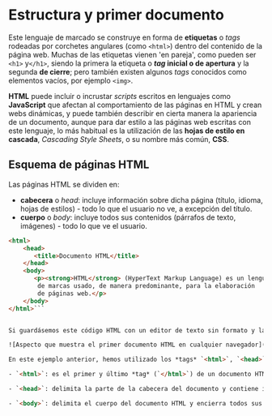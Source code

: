 # Estructura y primer documento

Este lenguaje de marcado se construye en forma de **etiquetas** o *tags* rodeadas por corchetes angulares (como `<html>`) dentro del contenido de la página web.
Muchas de las etiquetas vienen 'en pareja', como pueden ser `<h1>` y`</h1>`, siendo la primera la etiqueta o __*tag* inicial o de apertura__ y la segunda __de cierre__; pero también existen algunos *tags* conocidos como elementos vacíos, por ejemplo `<img>`.

**HTML** puede incluir o incrustar *scripts* escritos en lenguajes como **JavaScript** que afectan al comportamiento de las páginas en HTML y crean webs dinámicas, y puede también describir en cierta manera la apariencia de un documento, aunque para dar estilo a las páginas web escritas con este lenguaje, lo más habitual es la utilización de las **hojas de estilo en cascada**, *Cascading Style Sheets*, o su nombre más común, **CSS**.

## Esquema de páginas HTML

Las páginas HTML se dividen en:

- **cabecera** o *head*: incluye información sobre dicha página (título, idioma, hojas de estilos) - todo lo que el usuario no ve, a excepción del título.
- **cuerpo** o *body*: incluye todos sus contenidos (párrafos de texto, imágenes) - todo lo que ve el usuario.

```html
<html>
    <head>
       <title>Documento HTML</title>
    </head>
    <body>
       <p><strong>HTML</strong> (HyperText Markup Language) es un lenguaje
        de marcas usado, de manera predominante, para la elaboración
        de páginas web.</p>
    </body>
</html>```


Si guardásemos este código HTML con un editor de texto sin formato y la extensión **.html**, y lo abriésemos con cualquier navegador, esto sería lo que veríamos:

![Aspecto que muestra el primer documento HTML en cualquier navegador](../images/chapter02/html_intro_example.png)

En este ejemplo anterior, hemos utilizado los *tags* `<html>`, `<head>` y `<body>`, las tres etiquetas principales de un documento HTML:

- `<html>`: es el primer y último *tag* (`</html>`) de un documento HTML, lo que significa que ninguna etiqueta o contenido debe colocarse antes o después de éstas (a excepción del *doctype*).

- `<head>`: delimita la parte de la cabecera del documento y contiene información sobre éste que no se muestran al usuario (a excepción del *tag* `<title>` que muestra el título de la página en la parte superior izquierda de la ventana del navegador).

- `<body>`: delimita el cuerpo del documento HTML y encierra todos sus contenidos visibles.
